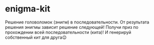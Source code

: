 # enigma-kit
Решение головоломок (энигм) в последовательности. От результата решения энигмы зависит решение следующей! Получи приз по прохождении всей последовательности (кита)! И генерируй собственный кит для друга😉
